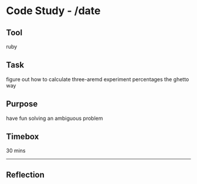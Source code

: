 # Code Study - /date

## Tool

ruby

## Task

figure out how to calculate three-aremd experiment percentages the ghetto way

## Purpose

have fun solving an ambiguous problem

## Timebox

30 mins

---

## Reflection
